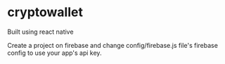 # cryptowallet
Built using react native

Create a project on firebase and change config/firebase.js file's firebase config to use your app's api key.

